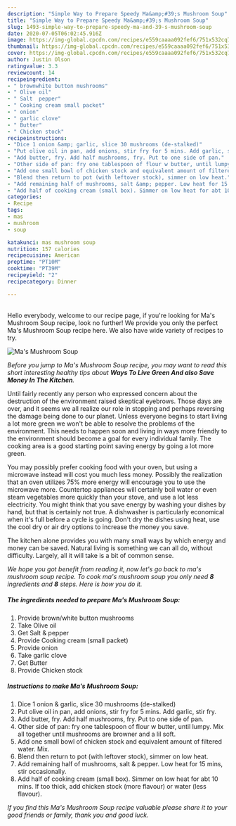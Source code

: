 ```yaml
---
description: "Simple Way to Prepare Speedy Ma&amp;#39;s Mushroom Soup"
title: "Simple Way to Prepare Speedy Ma&amp;#39;s Mushroom Soup"
slug: 1493-simple-way-to-prepare-speedy-ma-and-39-s-mushroom-soup
date: 2020-07-05T06:02:45.916Z
image: https://img-global.cpcdn.com/recipes/e559caaaa092fef6/751x532cq70/mas-mushroom-soup-recipe-main-photo.jpg
thumbnail: https://img-global.cpcdn.com/recipes/e559caaaa092fef6/751x532cq70/mas-mushroom-soup-recipe-main-photo.jpg
cover: https://img-global.cpcdn.com/recipes/e559caaaa092fef6/751x532cq70/mas-mushroom-soup-recipe-main-photo.jpg
author: Justin Olson
ratingvalue: 3.3
reviewcount: 14
recipeingredient:
- " brownwhite button mushrooms"
- " Olive oil"
- " Salt  pepper"
- " Cooking cream small packet"
- " onion"
- " garlic clove"
- " Butter"
- " Chicken stock"
recipeinstructions:
- "Dice 1 onion &amp; garlic, slice 30 mushrooms (de-stalked)"
- "Put olive oil in pan, add onions, stir fry for 5 mins. Add garlic, stir fry."
- "Add butter, fry. Add half mushrooms, fry. Put to one side of pan."
- "Other side of pan: fry one tablespoon of flour w butter, until lumpy. Mix all together until mushrooms are browner and a lil soft."
- "Add one small bowl of chicken stock and equivalent amount of filtered water. Mix."
- "Blend then return to pot (with leftover stock), simmer on low heat."
- "Add remaining half of mushrooms, salt &amp; pepper. Low heat for 15 mins, stir occasionally."
- "Add half of cooking cream (small box). Simmer on low heat for abt 10 mins. If too thick, add chicken stock (more flavour) or water (less flavour)."
categories:
- Recipe
tags:
- mas
- mushroom
- soup

katakunci: mas mushroom soup 
nutrition: 157 calories
recipecuisine: American
preptime: "PT10M"
cooktime: "PT39M"
recipeyield: "2"
recipecategory: Dinner

---
```

<br>
Hello everybody, welcome to our recipe page, if you're looking for Ma&#39;s Mushroom Soup recipe, look no further! We provide you only the perfect Ma&#39;s Mushroom Soup recipe here. We also have wide variety of recipes to try.
<br>


![Ma&#39;s Mushroom Soup](https://img-global.cpcdn.com/recipes/e559caaaa092fef6/751x532cq70/mas-mushroom-soup-recipe-main-photo.jpg)

<i>Before you jump to Ma&#39;s Mushroom Soup recipe, you may want to read this short interesting healthy tips about 
<strong>Ways To Live Green And also Save Money In The Kitchen</strong>.</i>
</br>

Until fairly recently any person who expressed concern about the destruction of the environment raised skeptical eyebrows. Those days are over, and it seems we all realize our role in stopping and perhaps reversing the damage being done to our planet. Unless everyone begins to start living a lot more green we won't be able to resolve the problems of the environment. This needs to happen soon and living in ways more friendly to the environment should become a goal for every individual family. The cooking area is a good starting point saving energy by going a lot more green.

You may possibly prefer cooking food with your oven, but using a microwave instead will cost you much less money. Possibly the realization that an oven utilizes 75% more energy will encourage you to use the microwave more. Countertop appliances will certainly boil water or even steam vegetables more quickly than your stove, and use a lot less electricity. You might think that you save energy by washing your dishes by hand, but that is certainly not true. A dishwasher is particularly economical when it's full before a cycle is going. Don't dry the dishes using heat, use the cool dry or air dry options to increase the money you save.

The kitchen alone provides you with many small ways by which energy and money can be saved. Natural living is something we can all do, without difficulty. Largely, all it will take is a bit of common sense.


<i>We hope you got benefit from reading it, now let's go back to ma&#39;s mushroom soup recipe. To cook ma&#39;s mushroom soup you only need <strong>8</strong> ingredients and <strong>8</strong> steps. Here is how you do it.
</i>

##### The ingredients needed to prepare Ma&#39;s Mushroom Soup:

1. Provide  brown/white button mushrooms
1. Take  Olive oil
1. Get  Salt &amp; pepper
1. Provide  Cooking cream (small packet)
1. Provide  onion
1. Take  garlic clove
1. Get  Butter
1. Provide  Chicken stock


##### Instructions to make Ma&#39;s Mushroom Soup:

1. Dice 1 onion &amp; garlic, slice 30 mushrooms (de-stalked)
1. Put olive oil in pan, add onions, stir fry for 5 mins. Add garlic, stir fry.
1. Add butter, fry. Add half mushrooms, fry. Put to one side of pan.
1. Other side of pan: fry one tablespoon of flour w butter, until lumpy. Mix all together until mushrooms are browner and a lil soft.
1. Add one small bowl of chicken stock and equivalent amount of filtered water. Mix.
1. Blend then return to pot (with leftover stock), simmer on low heat.
1. Add remaining half of mushrooms, salt &amp; pepper. Low heat for 15 mins, stir occasionally.
1. Add half of cooking cream (small box). Simmer on low heat for abt 10 mins. If too thick, add chicken stock (more flavour) or water (less flavour).


<i>If you find this Ma&#39;s Mushroom Soup recipe valuable please share it to your good friends or family, thank you and good luck.</i>
